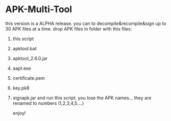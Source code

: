 # APK-Multi-Tool
this version is a ALPHA release. 
you can to decompile&recompile&sign up to 30 APK files at a time. 
drop APK files in folder with this files: 
1. this script 
2. apktool.bat
3. apktool_2.6.0.jar 
4. aapt.exe 
5. certificate.pem 
6. key.pk8 
7. signapk.jar 
    and run this script.
    you lose the APK names... they are renamed to numbers (1,2,3,4,5....) 
    
    enjoy!
